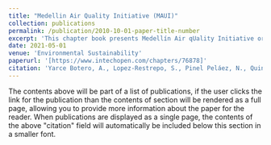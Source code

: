 ```yaml
---
title: "Medellin Air Quality Initiative (MAUI)"
collection: publications
permalink: /publication/2010-10-01-paper-title-number
excerpt: 'This chapter book presents Medellín Air qUality Initiative or MAUI Project; it tells a brief story of this teamwork, their scientific and technological directions. The modeling work focuses on the ecosystems and human health impact due to the exposition of several pollutants transported from long-range places and deposited. For this objective, the WRF and LOTOS-EUROS were configurated and implemented over the región of interest previously updating some input conditions like land use and orography. By other side, a spinoff initiative named SimpleSpace was also born during this time, developing, through this instrumentation branch a very compact and modular low-cost sensor to deploy in new air quality networks over the study domain. For testing this instrument and find an alternative way to measure pollutants in the vertical layers, the Helicopter In-Situ Pollution Assessment Experiment HIPAE misión was developed to take data through the overflight of a helicopter over Medellín. From the data obtained from the Simple units and other experiments in the payload, a citogenotoxicity analysis quantify the cellular damage caused by the exposition of the pollutants.'
date: 2021-05-01
venue: 'Environmental Sustainability'
paperurl: '[https://www.intechopen.com/chapters/76878]'
citation: 'Yarce Botero, A., Lopez-Restrepo, S., Pinel Peláez, N., Quintero, O. L., Segers, A., Heemink, A. W., Medellin Air Quality Initiative (MAUI)., Environmental Sustainability: Preparing for Tomorrow 18, 99 (2021).'
---
```


The contents above will be part of a list of publications, if the user clicks the link for the publication than the contents of section will be rendered as a full page, allowing you to provide more information about the paper for the reader. When publications are displayed as a single page, the contents of the above "citation" field will automatically be included below this section in a smaller font.



